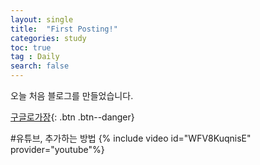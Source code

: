 ```yaml
---
layout: single
title:  "First Posting!"
categories: study
toc: true
tag : Daily 
search: false
---
```


오늘 처음 블로그를 만들었습니다.

[구글로가장](https://www.google.com){: .btn .btn--danger}

#유튜브, 추가하는 방법
{% include video id="WFV8KuqnisE" provider="youtube"%}
